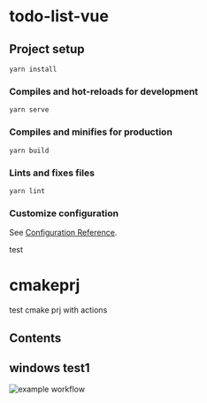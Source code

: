# todo-list-vue 

## Project setup
```
yarn install
```

### Compiles and hot-reloads for development
```
yarn serve
```

### Compiles and minifies for production
```
yarn build
```

### Lints and fixes files
```
yarn lint
```

### Customize configuration
See [Configuration Reference](https://cli.vuejs.org/config/).

test


# cmakeprj
test cmake prj with actions
## Contents

## windows test1
![example workflow](https://github.com/iewihc/todo-list/workflows/main.yml/badge.svg)
